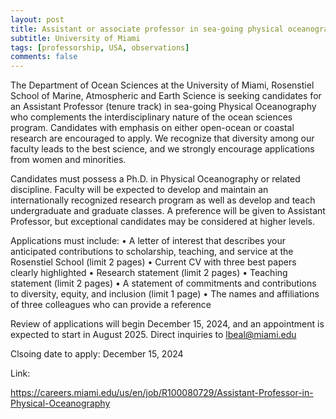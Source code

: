 ```yaml
---
layout: post
title: Assistant or associate professor in sea-going physical oceanography (Miami, Florida)
subtitle: University of Miami
tags: [professorship, USA, observations]
comments: false
---
```

The Department of Ocean Sciences at the University of Miami, Rosenstiel School of Marine, Atmospheric and Earth Science is seeking candidates for an Assistant Professor (tenure track) in sea-going Physical Oceanography who complements the interdisciplinary nature of the ocean sciences program. Candidates with emphasis on either open-ocean or coastal research are encouraged to apply. We recognize that diversity among our faculty leads to the best science, and we strongly encourage applications from women and minorities.

Candidates must possess a Ph.D. in Physical Oceanography or related discipline. Faculty will be expected to develop and maintain an internationally recognized research program as well as develop and teach undergraduate and graduate classes. A preference will be given to Assistant Professor, but exceptional candidates may be considered at higher levels.

Applications must include:
• A letter of interest that describes your anticipated contributions to scholarship, teaching, and
service at the Rosenstiel School (limit 2 pages)
• Current CV with three best papers clearly highlighted
• Research statement (limit 2 pages)
• Teaching statement (limit 2 pages)
• A statement of commitments and contributions to diversity, equity, and inclusion (limit 1 page)
• The names and affiliations of three colleagues who can provide a reference

Review of applications will begin December 15, 2024, and an appointment is expected to start in August 2025. Direct inquiries to lbeal@miami.edu

Clsoing date to apply: December 15, 2024

Link:

https://careers.miami.edu/us/en/job/R100080729/Assistant-Professor-in-Physical-Oceanography
